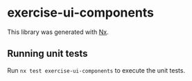 # exercise-ui-components

This library was generated with [Nx](https://nx.dev).

## Running unit tests

Run `nx test exercise-ui-components` to execute the unit tests.
